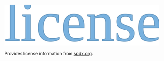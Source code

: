![license](license.svg)

Provides license information from [spdx.org].

[spdx.org]: https://spdx.org
